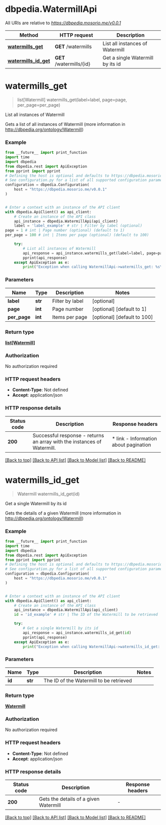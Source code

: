 # dbpedia.WatermillApi

All URIs are relative to *https://dbpedia.mosorio.me/v0.0.1*

Method | HTTP request | Description
------------- | ------------- | -------------
[**watermills_get**](WatermillApi.md#watermills_get) | **GET** /watermills | List all instances of Watermill
[**watermills_id_get**](WatermillApi.md#watermills_id_get) | **GET** /watermills/{id} | Get a single Watermill by its id


# **watermills_get**
> list[Watermill] watermills_get(label=label, page=page, per_page=per_page)

List all instances of Watermill

Gets a list of all instances of Watermill (more information in http://dbpedia.org/ontology/Watermill)

### Example

```python
from __future__ import print_function
import time
import dbpedia
from dbpedia.rest import ApiException
from pprint import pprint
# Defining the host is optional and defaults to https://dbpedia.mosorio.me/v0.0.1
# See configuration.py for a list of all supported configuration parameters.
configuration = dbpedia.Configuration(
    host = "https://dbpedia.mosorio.me/v0.0.1"
)


# Enter a context with an instance of the API client
with dbpedia.ApiClient() as api_client:
    # Create an instance of the API class
    api_instance = dbpedia.WatermillApi(api_client)
    label = 'label_example' # str | Filter by label (optional)
page = 1 # int | Page number (optional) (default to 1)
per_page = 100 # int | Items per page (optional) (default to 100)

    try:
        # List all instances of Watermill
        api_response = api_instance.watermills_get(label=label, page=page, per_page=per_page)
        pprint(api_response)
    except ApiException as e:
        print("Exception when calling WatermillApi->watermills_get: %s\n" % e)
```

### Parameters

Name | Type | Description  | Notes
------------- | ------------- | ------------- | -------------
 **label** | **str**| Filter by label | [optional] 
 **page** | **int**| Page number | [optional] [default to 1]
 **per_page** | **int**| Items per page | [optional] [default to 100]

### Return type

[**list[Watermill]**](Watermill.md)

### Authorization

No authorization required

### HTTP request headers

 - **Content-Type**: Not defined
 - **Accept**: application/json

### HTTP response details
| Status code | Description | Response headers |
|-------------|-------------|------------------|
**200** | Successful response - returns an array with the instances of Watermill. |  * link - Information about pagination <br>  |

[[Back to top]](#) [[Back to API list]](../README.md#documentation-for-api-endpoints) [[Back to Model list]](../README.md#documentation-for-models) [[Back to README]](../README.md)

# **watermills_id_get**
> Watermill watermills_id_get(id)

Get a single Watermill by its id

Gets the details of a given Watermill (more information in http://dbpedia.org/ontology/Watermill)

### Example

```python
from __future__ import print_function
import time
import dbpedia
from dbpedia.rest import ApiException
from pprint import pprint
# Defining the host is optional and defaults to https://dbpedia.mosorio.me/v0.0.1
# See configuration.py for a list of all supported configuration parameters.
configuration = dbpedia.Configuration(
    host = "https://dbpedia.mosorio.me/v0.0.1"
)


# Enter a context with an instance of the API client
with dbpedia.ApiClient() as api_client:
    # Create an instance of the API class
    api_instance = dbpedia.WatermillApi(api_client)
    id = 'id_example' # str | The ID of the Watermill to be retrieved

    try:
        # Get a single Watermill by its id
        api_response = api_instance.watermills_id_get(id)
        pprint(api_response)
    except ApiException as e:
        print("Exception when calling WatermillApi->watermills_id_get: %s\n" % e)
```

### Parameters

Name | Type | Description  | Notes
------------- | ------------- | ------------- | -------------
 **id** | **str**| The ID of the Watermill to be retrieved | 

### Return type

[**Watermill**](Watermill.md)

### Authorization

No authorization required

### HTTP request headers

 - **Content-Type**: Not defined
 - **Accept**: application/json

### HTTP response details
| Status code | Description | Response headers |
|-------------|-------------|------------------|
**200** | Gets the details of a given Watermill |  -  |

[[Back to top]](#) [[Back to API list]](../README.md#documentation-for-api-endpoints) [[Back to Model list]](../README.md#documentation-for-models) [[Back to README]](../README.md)

